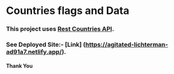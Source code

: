 # Countries flags and Data

### This project uses [Rest Countries API](https://restcountries.eu/).

### See Deployed Site:- [Link] (https://agitated-lichterman-ad91a7.netlify.app/).

#### Thank You



